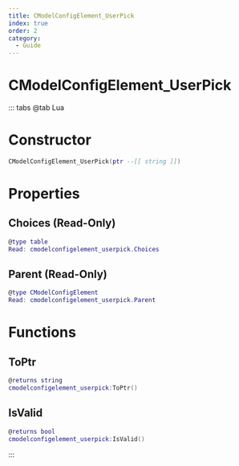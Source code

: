 ```yaml
---
title: CModelConfigElement_UserPick
index: true
order: 2
category:
  - Guide
---
```


# CModelConfigElement_UserPick

::: tabs
@tab Lua
# Constructor
```lua
CModelConfigElement_UserPick(ptr --[[ string ]])
```
# Properties
## Choices (Read-Only)
```lua
@type table
Read: cmodelconfigelement_userpick.Choices
```
## Parent (Read-Only)
```lua
@type CModelConfigElement
Read: cmodelconfigelement_userpick.Parent
```
# Functions
## ToPtr
```lua
@returns string
cmodelconfigelement_userpick:ToPtr()
```
## IsValid
```lua
@returns bool
cmodelconfigelement_userpick:IsValid()
```

:::